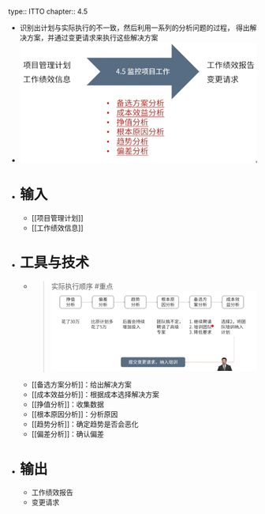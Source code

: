 type:: ITTO
chapter:: 4.5

- 识别出计划与实际执行的不一致，然后利用一系列的分析问题的过程， 得出解决方案，并通过变更请求来执行这些解决方案
- ![image.png](../assets/image_1747645077603_0.png)
- # 输入
	- [[项目管理计划]]
	- [[工作绩效信息]]
- # 工具与技术
	- > 实际执行顺序 #重点
	  ![image.png](../assets/image_1747664502491_0.png)
	- [[备选方案分析]]：给出解决方案
	- [[成本效益分析]]：根据成本选择解决方案
	- [[挣值分析]]：收集数据
	- [[根本原因分析]]：分析原因
	- [[趋势分析]]：确定趋势是否会恶化
	- [[偏差分析]]：确认偏差
- # 输出
	- 工作绩效报告
	- 变更请求